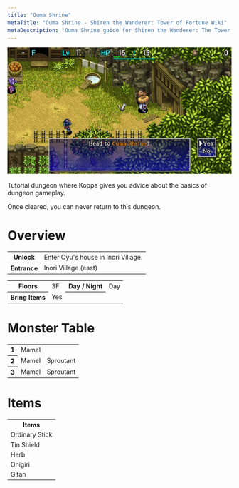 ```yaml
---
title: "Ouma Shrine"
metaTitle: "Ouma Shrine - Shiren the Wanderer: Tower of Fortune Wiki"
metaDescription: "Ouma Shrine guide for Shiren the Wanderer: The Tower of Fortune and the Dice of Fate."
---
```


<div class="pageTopImage screenshot">
  <img src="../images/overworld/ouma_shrine.jpg"/>
</div>

Tutorial dungeon where Koppa gives you advice about the basics of dungeon gameplay.

Once cleared, you can never return to this dungeon.

# Overview

<table class="dungeonOverview">
  <tr>
    <th>Unlock</th>
    <td colspan="3" class="highlightYellow">Enter Oyu's house in Inori Village.</td>
  </tr>
  <tr>
    <th>Entrance</th>
    <td colspan="3" class="highlightYellow">Inori Village (east)</td>
  </tr>
</table>

<table class="dungeonTable">
  <tr>
    <th>Floors</th>
    <td>3F</td>
    <th>Day / Night</th>
    <td>Day</td>
  </tr>
  <tr>
    <th>Bring Items</th>
    <td>Yes</td>
    <th></th>
    <td></td>
  </tr>
</table>

# Monster Table

<table>
  <tr>
    <th>1</th>
    <td class="highlightYellow">Mamel</td>
    <td></td>
  </tr>
  <tr>
    <th>2</th>
    <td class="highlightYellow">Mamel</td>
    <td class="highlightYellow">Sproutant</td>
  </tr>
  <tr>
    <th>3</th>
    <td class="highlightYellow">Mamel</td>
    <td class="highlightYellow">Sproutant</td>
  </tr>
</table>

# Items

<table>
  <tr>
    <th>Items</th>
  </tr>
  <tr>
    <td>Ordinary Stick</td>
  </tr>
  <tr>
    <td>Tin Shield</td>
  </tr>
  <tr>
    <td>Herb</td>
  </tr>
  <tr>
    <td>Onigiri</td>
  </tr>
  <tr>
    <td>Gitan</td>
  </tr>
</table>
